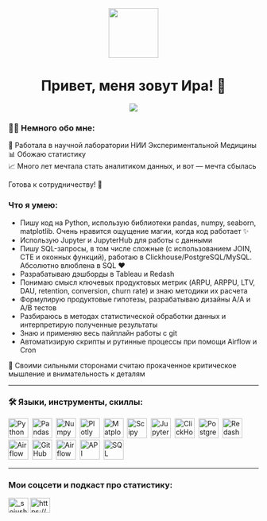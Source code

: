 <div id="header" align="center">
  <img src="https://media0.giphy.com/media/v1.Y2lkPTc5MGI3NjExenJnM21lb3o3YmowanQzeWhjNTB0bmV4bTNqbjF6b3BvdnBvdHJlayZlcD12MV9pbnRlcm5hbF9naWZfYnlfaWQmY3Q9Zw/l378c04F2fjeZ7vH2/giphy.gif" width="100"/>
</div>

<h1 align="center">Привет, меня зовут Ира! 👋</h1>

<p align="center">
<a href="https://t.me/Soiushka">
  <img src=https://img.shields.io/badge/Telegram-2CA5E0?style=for-the-badge&logo=telegram&logoColor=white)>
</a>

### 👨‍💻 Немного обо мне:  

🔬 Работала в научной лаборатории НИИ Экспериментальной Медицины  
📊 Обожаю статистику  
📈 Много лет мечтала стать аналитиком данных, и вот — мечта сбылась  

Готова к сотрудничеству! 🤝

### Что я умею:
<ul>
<li>Пишу код на Python, использую библиотеки pandas, numpy, seaborn, matplotlib. Очень нравится ощущение магии, когда код работает ✨
<li>Использую Jupyter и JupyterHub для работы с данными
<li>Пишу SQL-запросы, в том числе сложные (с использованием JOIN, CTE и оконных функций), работаю в Clickhouse/PostgreSQL/MySQL. Абсолютно влюблена в SQL ♥️
<li>Разрабатываю дэшборды в Tableau и Redash
<li>Понимаю смысл ключевых продуктовых метрик (ARPU, ARPPU, LTV, DAU, retention, conversion, churn rate) и знаю методики их расчета
<li>Формулирую продуктовые гипотезы, разрабатываю дизайны А/A и A/В тестов
<li>Разбираюсь в методах статистической обработки данных и интерпретирую полученные результаты
<li>Знаю и применяю весь пайплайн работы с git
<li>Автоматизирую скрипты и рутинные процессы при помощи Airflow и Cron
</ul>
💪 Своими сильными сторонами считаю прокаченное критическое мышление и внимательность к деталям 

---

<h3 align="left">🛠️ Языки, инструменты, скиллы:</h3>
<div>
  <img src="https://img.shields.io/badge/python-white?logo=python&style=for-the-badge" title="Python" alt="Python" height="40"/>&nbsp;
  <img src="https://img.shields.io/badge/pandas-white?logo=pandas&logoColor=blue&style=for-the-badge" title="Pandas" alt="Pandas" height="40"/>&nbsp;
  <img src="https://img.shields.io/badge/numpy-white?logo=numpy&logoColor=blue&style=for-the-badge" title="Numpy" alt="Numpy" height="40"/>&nbsp;
  <img src="https://img.shields.io/badge/plotly-white?logo=plotly&logoColor=blue&style=for-the-badge" title="Plotly" alt="Plotly" height="40"/>&nbsp;
  <img src="https://img.shields.io/badge/matplotlib-white?logo=matplotlib&logoColor=blue&style=for-the-badge" title="Matplotlib" alt="Matplotlib" height="40"/>&nbsp;
  <img src="https://img.shields.io/badge/Scipy-white?logo=Scipy&logoColor=black&style=for-the-badge" title="Scipy" alt="Scipy" height="40"/>&nbsp;
  <img src="https://img.shields.io/badge/Jupyter_notebook-white?logo=Jupyter&style=for-the-badge" title="Jupyter" alt="Jupyter" height="40"/>&nbsp;
  <img src="https://img.shields.io/badge/Clickhouse-white?logo=Clickhouse&style=for-the-badge" title="ClickHouse" alt="ClickHouse" height="40"/>&nbsp;
  <img src="https://img.shields.io/badge/PostgreSQL-white?logo=PostgreSQL&s&style=for-the-badge" title="PostgreSQL" alt="PostgreSQL" height="40"/>&nbsp;
  <img src="https://img.shields.io/badge/redash-white?logo=redash&logoColor=black&style=for-the-badge" title="Redash" alt="Redash" height="40"/>&nbsp;
  <img src="https://img.shields.io/badge/Tableau-white?logo=Tableau&s&logoColor=yellow&style=for-the-badge" title="Airflow" alt="Airflow" height="40"/>&nbsp;
  <img src="https://img.shields.io/badge/github-white?logo=github&logoColor=black&style=for-the-badge" title="GitHub" alt="GitHub" height="40"/>&nbsp;
  <img src="https://img.shields.io/badge/Airflow-white?logo=Airflow&style=for-the-badge" title="Airflow" alt="Airflow" height="40"/>&nbsp;
  <img src="https://img.shields.io/badge/API-white?style=for-the-badge" title="API" alt="API" height="40"/>&nbsp;
  <img src="https://img.shields.io/badge/SQL-white?logo=sqlite&logoColor=blue&style=for-the-badge" title="SQL" alt="SQL" height="40"/>&nbsp;
</div>

---

<h3 align="left">Мои соцсети и подкаст про статистику:</h3>
<p align="left">
<a href="https://instagram.com/_soiushka_" target="blank"><img align="center" src="https://raw.githubusercontent.com/rahuldkjain/github-profile-readme-generator/master/src/images/icons/Social/instagram.svg" alt="_soiushka_" height="30" width="40" /></a>
<a href="/https://cloud.mave.digital/52470" target="blank"><img align="center" src="https://raw.githubusercontent.com/rahuldkjain/github-profile-readme-generator/master/src/images/icons/Social/rss.svg" alt="https://cloud.mave.digital/52470" height="30" width="40" /></a>
</p>


